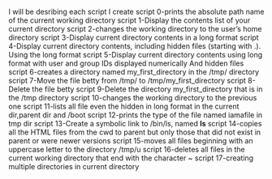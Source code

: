 I will be desribing each script I create
script 0-prints the absolute path name of the current working directory
script 1-Display the contents list of your current directory
script 2-changes the working directory to the user’s home directory
script 3-Display current directory contents in a long format
script 4-Display current directory contents, including hidden files (starting with .). Using the long format
script 5-Display current directory contents using long format with user and group IDs displayed numerically And hidden files
script 6-creates a directory named my_first_directory in the /tmp/ directory
script 7-Move the file betty from /tmp/ to /tmp/my_first_directory
script 8-Delete the file betty
script 9-Delete the directory my_first_directory that is in the /tmp directory
script 10-changes the working directory to the previous one
script 11-lists all file even the hidden in long format in the current dir,parent dir and /boot
script 12-prints the type of the file named iamafile in tmp dir
script 13-Create a symbolic link to /bin/ls, named __ls__
script 14-copies all the HTML files from the cwd to parent but only those that did not exist in parent or were newer versions
script 15-moves all files beginning with an uppercase letter to the directory /tmp/u
script 16-deletes all files in the current working directory that end with the character ~
script 17-creating multiple directories in current directory

